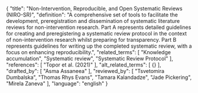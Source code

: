 {
  "title": "Non-Intervention, Reproducible, and Open Systematic Reviews (NIRO-SR)",
  "definition": "A comprehensive set of tools to facilitate the development, preregistration and dissemination of systematic literature reviews for non-intervention research. Part A represents detailed guidelines for creating and preregistering a systematic review protocol in the context of non-intervention research whilst preparing for transparency. Part B represents guidelines for writing up the completed systematic review, with a focus on enhancing reproducibility.",
  "related_terms": [
    "Knowledge accumulation",
    "Systematic review",
    "Systematic Review Protocol"
  ],
  "references": [
    "Topor et al. (2021)"
  ],
  "alt_related_terms": [
    {}
  ],
  "drafted_by": [
    "Asma Assaneea"
  ],
  "reviewed_by": [
    "Tsvetomira Dumbalska",
    "Thomas Rhys Evans",
    "Tamara Kalandadze",
    "Jade Pickering",
    "Mirela Zaneva"
  ],
  "language": "english"
}
